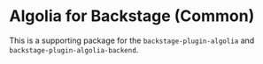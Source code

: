 # Algolia for Backstage (Common)

This is a supporting package for the `backstage-plugin-algolia` and `backstage-plugin-algolia-backend`.
